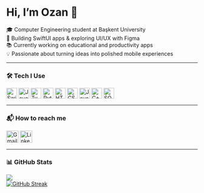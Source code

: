 
# Hi, I’m Ozan 👋  
🎓 Computer Engineering student at Başkent University  
📱 Building SwiftUI apps & exploring UI/UX with Figma  
📚 Currently working on educational and productivity apps  
💡 Passionate about turning ideas into polished mobile experiences  

---

### 🛠 Tech I Use

<p align="left">
  <img height="28" src="https://cdn.jsdelivr.net/gh/devicons/devicon/icons/swift/swift-original.svg" alt="Swift"/>
  <img height="28" src="https://cdn.jsdelivr.net/gh/devicons/devicon/icons/javascript/javascript-original.svg" alt="JavaScript"/>
  <img height="28" src="https://cdn.jsdelivr.net/gh/devicons/devicon/icons/typescript/typescript-original.svg" alt="TypeScript"/>
  <img height="28" src="https://cdn.jsdelivr.net/gh/devicons/devicon/icons/python/python-original.svg" alt="Python"/>
  <img height="28" src="https://cdn.jsdelivr.net/gh/devicons/devicon/icons/html5/html5-original.svg" alt="HTML"/>
  <img height="28" src="https://cdn.jsdelivr.net/gh/devicons/devicon/icons/css3/css3-original.svg" alt="CSS"/>
  <img height="28" src="https://cdn.jsdelivr.net/gh/devicons/devicon/icons/java/java-original.svg" alt="Java"/>
  <img height="28" src="https://cdn.jsdelivr.net/gh/devicons/devicon/icons/cplusplus/cplusplus-original.svg" alt="C++"/>
  <img height="28" src="https://cdn.jsdelivr.net/gh/devicons/devicon/icons/mysql/mysql-original.svg" alt="SQL"/>
</p>

---

### 📬 How to reach me

<a href="mailto:ozanbagirann@gmail.com?subject=Hello Ozan&body=Hi! I found you on GitHub."><img height="32" src="https://cdn.simpleicons.org/gmail/EA4335" alt="Gmail" /></a>
<a href="https://www.linkedin.com/in/ozan-ba%C4%9F%C4%B1ran-084371150/"><img height="32" src="https://cdn.simpleicons.org/linkedin/0077B5" alt="LinkedIn" /></a>

---

### 📊 GitHub Stats

<img src="https://github-readme-stats.vercel.app/api/top-langs/?username=ozanba&layout=compact">
<br/>
<a href="https://git.io/streak-stats"><img src="https://github-readme-streak-stats.herokuapp.com?user=ozanba" alt="GitHub Streak" /></a>

<!---
ozanba/ozanba is a ✨ special ✨ repository because its `README.md` (this file) appears on your GitHub profile.
--->
